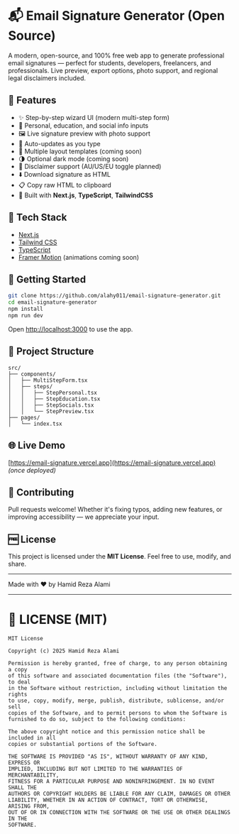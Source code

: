 # 📬 Email Signature Generator (Open Source)

A modern, open-source, and 100% free web app to generate professional email signatures — perfect for students, developers, freelancers, and professionals. Live preview, export options, photo support, and regional legal disclaimers included.

## 🚀 Features

- ✨ Step-by-step wizard UI (modern multi-step form)
- 👤 Personal, education, and social info inputs
- 🖼️ Live signature preview with photo support
- 🔁 Auto-updates as you type
- 🎨 Multiple layout templates (coming soon)
- 🌗 Optional dark mode (coming soon)
- 📄 Disclaimer support (AU/US/EU toggle planned)
- ⬇️ Download signature as HTML
- 📋 Copy raw HTML to clipboard
- 🧱 Built with **Next.js**, **TypeScript**, **TailwindCSS**

## 🧰 Tech Stack

- [Next.js](https://nextjs.org/)
- [Tailwind CSS](https://tailwindcss.com/)
- [TypeScript](https://www.typescriptlang.org/)
- [Framer Motion](https://www.framer.com/motion/) (animations coming soon)

## 🔧 Getting Started

```bash
git clone https://github.com/alahy011/email-signature-generator.git
cd email-signature-generator
npm install
npm run dev
```

Open [http://localhost:3000](http://localhost:3000) to use the app.

## 📂 Project Structure

```
src/
├── components/
│   ├── MultiStepForm.tsx
│   ├── steps/
│   │   ├── StepPersonal.tsx
│   │   ├── StepEducation.tsx
│   │   ├── StepSocials.tsx
│   │   └── StepPreview.tsx
├── pages/
│   └── index.tsx
```

## 🌐 Live Demo

[https://email-signature.vercel.app](https://email-signature.vercel.app) *(once deployed)*

## 🙌 Contributing

Pull requests welcome! Whether it's fixing typos, adding new features, or improving accessibility — we appreciate your input.

## 🆓 License

This project is licensed under the **MIT License**. Feel free to use, modify, and share.

---

Made with ❤️ by Hamid Reza Alami

---

# 📄 LICENSE (MIT)

```
MIT License

Copyright (c) 2025 Hamid Reza Alami

Permission is hereby granted, free of charge, to any person obtaining a copy
of this software and associated documentation files (the "Software"), to deal
in the Software without restriction, including without limitation the rights
to use, copy, modify, merge, publish, distribute, sublicense, and/or sell
copies of the Software, and to permit persons to whom the Software is
furnished to do so, subject to the following conditions:

The above copyright notice and this permission notice shall be included in all
copies or substantial portions of the Software.

THE SOFTWARE IS PROVIDED "AS IS", WITHOUT WARRANTY OF ANY KIND, EXPRESS OR
IMPLIED, INCLUDING BUT NOT LIMITED TO THE WARRANTIES OF MERCHANTABILITY,
FITNESS FOR A PARTICULAR PURPOSE AND NONINFRINGEMENT. IN NO EVENT SHALL THE
AUTHORS OR COPYRIGHT HOLDERS BE LIABLE FOR ANY CLAIM, DAMAGES OR OTHER
LIABILITY, WHETHER IN AN ACTION OF CONTRACT, TORT OR OTHERWISE, ARISING FROM,
OUT OF OR IN CONNECTION WITH THE SOFTWARE OR THE USE OR OTHER DEALINGS IN THE
SOFTWARE.
```
